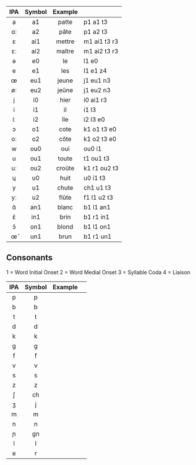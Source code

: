 | IPA | Symbol | Example |              |
|:---:|:------:|:-------:|:-------------|
| a   | a1     | patte   | p1 a1 t3     |
| ɑː  | a2     | pâte    | p1 a2 t3     |
| ɛ   | ai1    | mettre  | m1 ai1 t3 r3 |
| ɛː  | ai2    | maître  | m1 ai2 t3 r3 |
| ə   | e0     | le      | l1 e0        |
| e   | e1     | les     | l1 e1 z4     |
| œ   | eu1    | jeune   | j1 eu1 n3    |
| øː  | eu2    | jeûne   | j1 eu2 n3    |
| j   | i0     | hier    | i0 ai1 r3    |
| i   | i1     | il      | i1 l3        |
| iː  | i2     | île     | i2 l3 e0     |
| ɔ   | o1     | cote    | k1 o1 t3 e0  |
| oː  | o2     | côte    | k1 o2 t3 e0  |
| w   | ou0    | oui     | ou0 i1       |
| u   | ou1    | toute   | t1 ou1 t3    |
| uː  | ou2    | croûte  | k1 r1 ou2 t3 |
| ɥ   | u0     | huit    | u0 i1 t3     |
| y   | u1     | chute   | ch1 u1 t3    |
| yː  | u2     | flûte   | f1 l1 u2 t3  |
| ɑ̃   | an1    | blanc   | b1 l1 an1    |
| ɛ̃   | in1    | brin    | b1 r1 in1    |
| ɔ̃   | on1    | blond   | b1 l1 on1    |
| œ̃   | un1    | brun    | b1 r1 un1    |

## Consonants
1 = Word Initial Onset 
2 = Word Medial Onset 
3 = Syllable Coda
4 = Liaison

| IPA | Symbol | Example |              |
|:---:|:------:|:-------:|:-------------|
| p   | p      |         |              |
| b   | b      |         |              |
| t   | t      |         |              |
| d   | d      |         |              |
| k   | k      |         |              |
| g   | g      |         |              |
| f   | f      |         |              |
| v   | v      |         |              |
| s   | s      |         |              |
| z   | z      |         |              |
| ʃ   | ch     |         |              |
| ʒ   | j      |         |              |
| m   | m      |         |              |
| n   | n      |         |              |
| ɲ   | gn     |         |              |
| l   | l      |         |              |
| ʁ   | r      |         |              |
